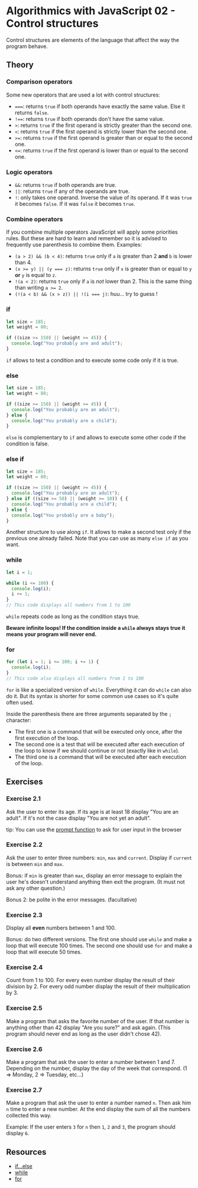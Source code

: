 
# Algorithmics with JavaScript 02 - Control structures

Control structures are elements of the language that affect the way the program behave.

## Theory

### Comparison operators

Some new operators that are used a lot with control structures:

* `===`: returns `true` if both operands have exactly the same value. Else it returns `false`.
* `!==`: returns `true` if both operands don't have the same value.
* `>`: returns `true` if the first operand is strictly greater than the second one.
* `<`: returns `true` if the first operand is strictly lower than the second one.
* `>=`: returns `true` if the first operand is greater than or equal to the second one.
* `<=`: returns `true` if the first operand is lower than or equal to the second one.

### Logic operators

* ``&&``: returns `true` if both operands are true.
* ``||``: returns `true` if any of the operands are true.
* ``!``: only takes one operand. Inverse the value of its operand. If it was `true` it becomes `false`. If it was `false` it becomes `true`.

### Combine operators

If you combine multiple operators JavaScript will apply some priorities rules. But these are hard to learn and remember so it is advised to frequently use parenthesis to combine them. Examples:

* `(a > 2) && (b < 4)`: returns `true` only if `a` is greater than 2 **and** `b` is lower than 4.
* `(x >= y) || (y === z)`: returns `true` only if `x` is greater than or equal to `y` **or** `y` is equal to `z`.
* `!(a < 2)`: returns `true` only if `a` is *not* lower than 2. This is the same thing than writing `a >= 2`.
* `(!(a < b) && (x > z)) || !(i === j)`: huu... try to guess !

### if

```javascript
let size = 185;
let weight = 80;

if ((size >= 150) || (weight >= 45)) {
  console.log("You probably are and adult");
}
```

`if` allows to test a condition and to execute some code only if it is true.

### else

```javascript
let size = 185;
let weight = 80;

if ((size >= 150) || (weight >= 45)) {
  console.log("You probably are an adult");
} else {
  console.log("You probably are a child");
}
```

`else` is complementary to `if` and allows to execute some other code if the condition is false.

### else if

```javascript
let size = 185;
let weight = 80;

if ((size >= 150) || (weight >= 45)) {
  console.log("You probably are an adult");
} else if ((size >= 50) || (weight >= 10)) { {
  console.log("You probably are a child");
} else {
  console.log("You probably are a baby");
}
```

Another structure to use along `if`. It allows to make a second test only if the previous one already failed. Note that you can use as many `else if` as you want.

### while

```javascript
let i = 1;

while (i <= 100) {
  console.log(i);
  i += 1;
}
// This code displays all numbers from 1 to 100
```

`while` repeats code as long as the condition stays true.

**Beware infinite loops! If the condition inside a `while` always stays true it means your program will never end.**

### for

```javascript
for (let i = 1; i <= 100; i += 1) {
  console.log(i);
}
// This code also displays all numbers from 1 to 100
```

`for` is like a specialized version of `while`. Everything it can do `while` can also do it. But its syntax is shorter for some common use cases so it's quite often used.

Inside the parenthesis there are three arguments separated by the `;` character:

* The first one is a command that will be executed only once, after the first execution of the loop.
* The second one is a test that will be executed after each execution of the loop to know if we should continue or not (exactly like in `while`).
* The third one is a command that will be executed after each execution of the loop.

## Exercises

### Exercise 2.1

Ask the user to enter its age. If its age is at least 18 display "You are an adult". If it's not the case display "You are not yet an adult".

tip: You can use the [prompt function](https://developer.mozilla.org/en-US/docs/Web/API/Window/prompt) to ask for user input in the browser

### Exercise 2.2

Ask the user to enter three numbers: `min`, `max` and `current`. Display if `current` is between `min` and `max`.

Bonus: if `min` is greater than `max`, display an error message to explain the user he's doesn't understand anything then exit the program. (It must not ask any other question.)

Bonus 2: be polite in the error messages. (facultative)

### Exercise 2.3

Display all **even** numbers between 1 and 100.

Bonus: do two different versions. The first one should use `while` and make a loop that will execute 100 times. The second one should use `for` and make a loop that will execute 50 times.

### Exercise 2.4

Count from 1 to 100. For every even number display the result of their division by 2. For every odd number display the result of their multiplication by 3.

### Exercise 2.5

Make a program that asks the favorite number of the user. If that number is anything other than 42 display "Are you sure?" and ask again. (This program should never end as long as the user didn't chose 42).

### Exercise 2.6

Make a program that ask the user to enter a number between 1 and 7. Depending on the number, display the day of the week that correspond. (1 => Monday, 2 => Tuesday, etc...)

### Exercise 2.7

Make a program that ask the user to enter a number named `n`. Then ask him `n` time to enter a new number. At the end display the sum of all the numbers collected this way.

Example: If the user enters `3` for `n` then `1`, `2` and `3`, the program should display `6`.

## Resources

* [if...else](https://developer.mozilla.org/en-US/docs/Web/JavaScript/Reference/Statements/if...else)
* [while](https://developer.mozilla.org/en-US/docs/Web/JavaScript/Reference/Statements/while)
* [for](https://developer.mozilla.org/en-US/docs/Web/JavaScript/Reference/Statements/for)
